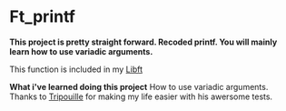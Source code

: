 # Ft_printf

**This project is pretty straight forward. Recoded printf. You will mainly learn how to use variadic arguments.**

This function is included in my [Libft](https://github.com/dabel-co/Libft)

 **What i've learned doing this project**
 How to use variadic arguments.
 Thanks to [Tripouille](https://github.com/Tripouille/printftester) for making my life easier with his awersome tests.
 
